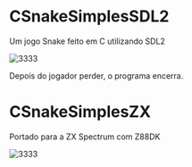 # CSnakeSimplesSDL2
Um jogo Snake feito em C utilizando SDL2

![3333](https://user-images.githubusercontent.com/16547439/208752527-0ccbd7d4-8dcd-484c-8852-fdaa036ebc15.gif)

Depois do jogador perder, o programa encerra.

# CSnakeSimplesZX

Portado para a ZX Spectrum com Z88DK


![3333](https://github.com/brunu97/CSnakeSimplesSDL2/assets/16547439/828ba7d8-d114-4358-af84-9050d327d472)
